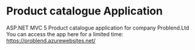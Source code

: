 # Product catalogue Application
ASP.NET MVC 5 Product catalogue application for company Problend.Ltd
You can access the app here for a limited time: https://problend.azurewebsites.net/
